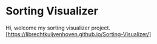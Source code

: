 # Sorting Visualizer

Hi, welcome my sorting visualizer project. 
[https://librechtkuijvenhoven.github.io/Sorting-Visualizer/]